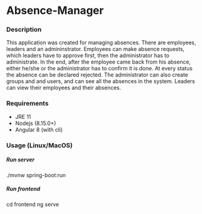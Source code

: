 # Absence-Manager
### Description
This application was created for managing absences. There are employees, leaders and an admininstrator. Employees can make absence requests, which leaders have to approve first, then the administrator has to administrate. In the end, after the employee came back from his absence, either he/she or the administrator has to confirm it is done. At every status the absence can be declared rejected.
The administrator can also create groups and and users, and can see all the absences in the system. Leaders can view their employees and their absences.
### Requirements
* JRE 11
* Nodejs (8.15.0+)
* Angular 8 (with cli)
### Usage (Linux/MacOS)
##### Run server
./mvnw spring-boot:run
##### Run frontend
cd frontend
ng serve


